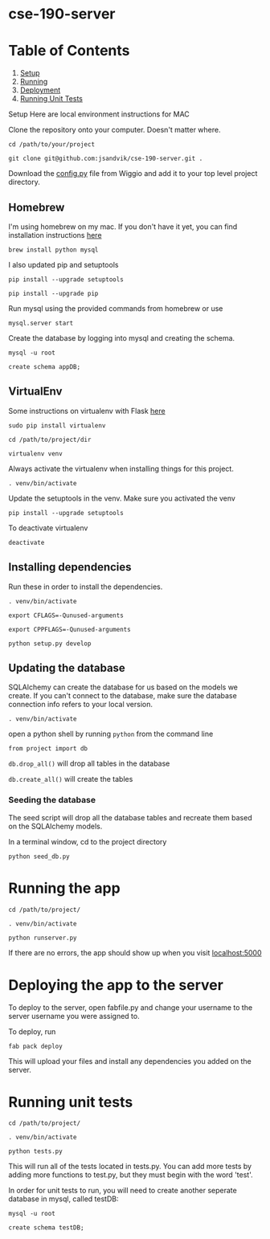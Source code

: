 cse-190-server
==============

# Table of Contents
1. [Setup](#setup)
2. [Running](#running)
3. [Deployment](#deploy)
3. [Running Unit Tests](#tests)

<a name="setup"></a>Setup 
Here are local environment instructions for MAC

Clone the repository onto your computer. Doesn't matter where.

`cd /path/to/your/project`

`git clone git@github.com:jsandvik/cse-190-server.git .`

Download the [config.py](http://wiggio.com/get_document.php?docid=6882808) file from Wiggio and add it to your top level project directory.

## Homebrew
I'm using homebrew on my mac. If you don't have it yet, you can find installation instructions [here](http://brew.sh)

`brew install python mysql`

I also updated pip and setuptools

`pip install --upgrade setuptools`

`pip install --upgrade pip`

Run mysql using the provided commands from homebrew or use 

`mysql.server start`

Create the database by logging into mysql and creating the schema.

`mysql -u root`

`create schema appDB;`

## VirtualEnv
Some instructions on virtualenv with Flask [here](http://flask.pocoo.org/docs/installation/)

`sudo pip install virtualenv`

`cd /path/to/project/dir`

`virtualenv venv`

Always activate the virtualenv when installing things for this project.

`. venv/bin/activate`

Update the setuptools in the venv. Make sure you activated the venv

`pip install --upgrade setuptools`

To deactivate virtualenv

`deactivate`


## Installing dependencies
Run these in order to install the dependencies.

`. venv/bin/activate`

`export CFLAGS=-Qunused-arguments`

`export CPPFLAGS=-Qunused-arguments`

`python setup.py develop`

## Updating the database
SQLAlchemy can create the database for us based on the models we create. If you can't connect to the database, make sure the database connection info refers to your local version.

`. venv/bin/activate`

open a python shell by running `python` from the command line

`from project import db`

`db.drop_all()` will drop all tables in the database

`db.create_all()` will create the tables

### Seeding the database
The seed script will drop all the database tables and recreate them based on the SQLAlchemy models.

In a terminal window, cd to the project directory

`python seed_db.py`

# <a name="running"></a>Running the app 

`cd /path/to/project/`

`. venv/bin/activate`

`python runserver.py`

If there are no errors, the app should show up when you visit [localhost:5000](http://localhost:5000)

# <a name="deploy"></a>Deploying the app to the server 

To deploy to the server, open fabfile.py and change your username to the server username you were assigned to.

To deploy, run

`fab pack deploy`

This will upload your files and install any dependencies you added on the server.

# <a name="tests"></a>Running unit tests 

`cd /path/to/project/`

`. venv/bin/activate`

`python tests.py`

This will run all of the tests located in tests.py. You can add more tests by adding more functions to test.py, but they must begin with the word 'test'.

In order for unit tests to run, you will need to create another seperate database in mysql, called testDB:

`mysql -u root`

`create schema testDB;`


